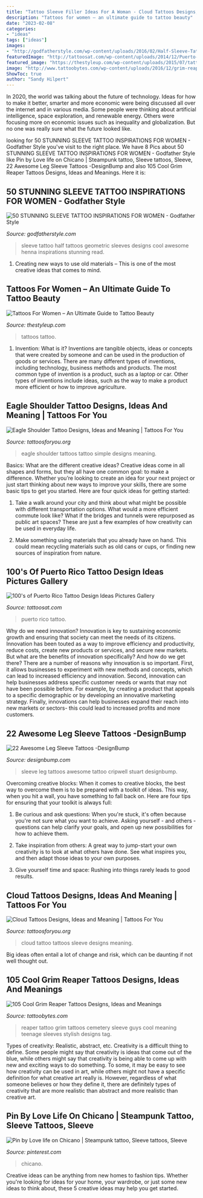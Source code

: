 ```yaml
---
title: "Tattoo Sleeve Filler Ideas For A Woman - Cloud Tattoos Designs, Ideas And Meaning"
description: "Tattoos for women – an ultimate guide to tattoo beauty"
date: "2023-02-08"
categories:
- "ideas"
tags: ["ideas"]
images:
- "http://godfatherstyle.com/wp-content/uploads/2016/02/Half-Sleeve-Tattoo-Woman1.jpg"
featuredImage: "http://tattoosat.com/wp-content/uploads/2014/12/Puerto-Rico-7.jpg"
featured_image: "https://thestyleup.com/wp-content/uploads/2015/07/tattoos-for-girls-fabulousdesign-300.jpg"
image: "http://www.tattoobytes.com/wp-content/uploads/2016/12/grim-reaper-tattoo-men.jpg"
ShowToc: true
author: "Sandy Hilpert"
---
```



In 2020, the world was talking about the future of technology. Ideas for how to make it better, smarter and more economic were being discussed all over the internet and in various media. Some people were thinking about artificial intelligence, space exploration, and renewable energy. Others were focusing more on economic issues such as inequality and globalization. But no one was really sure what the future looked like.

	

		
looking for 50 STUNNING SLEEVE TATTOO INSPIRATIONS FOR WOMEN - Godfather Style you've visit to the right place. We have 8 Pics about 50 STUNNING SLEEVE TATTOO INSPIRATIONS FOR WOMEN - Godfather Style like Pin by Love life on Chicano | Steampunk tattoo, Sleeve tattoos, Sleeve, 22 Awesome Leg Sleeve Tattoos -DesignBump and also 105 Cool Grim Reaper Tattoos Designs, Ideas and Meanings. Here it is:
		
    
## 50 STUNNING SLEEVE TATTOO INSPIRATIONS FOR WOMEN - Godfather Style

<img loading=lazy src="http://godfatherstyle.com/wp-content/uploads/2016/02/Half-Sleeve-Tattoo-Woman1.jpg" onerror="this.onerror=null;this.src='https://tse1.mm.bing.net/th?id=OIP.4zDo9gTl9SYOASdG75KKMAHaK4&amp;pid=15.1';" alt="50 STUNNING SLEEVE TATTOO INSPIRATIONS FOR WOMEN - Godfather Style">

_Source: godfatherstyle.com_

>sleeve tattoo half tattoos geometric sleeves designs cool awesome henna inspirations stunning read. 

	

1. Creating new ways to use old materials – This is one of the most creative ideas that comes to mind.

    
## Tattoos For Women – An Ultimate Guide To Tattoo Beauty

<img loading=lazy src="https://thestyleup.com/wp-content/uploads/2015/07/tattoos-for-girls-fabulousdesign-300.jpg" onerror="this.onerror=null;this.src='https://tse1.mm.bing.net/th?id=OIP.R2-ETea2oe50LiK7bYrgbwHaKs&amp;pid=15.1';" alt="Tattoos For Women – An Ultimate Guide to Tattoo Beauty">

_Source: thestyleup.com_

>tattoos tattoo. 

	

1. Invention: What is it?
Inventions are tangible objects, ideas or concepts that were created by someone and can be used in the production of goods or services. There are many different types of inventions, including technology, business methods and products. The most common type of invention is a product, such as a laptop or car. Other types of inventions include ideas, such as the way to make a product more efficient or how to improve agriculture.

    
## Eagle Shoulder Tattoo Designs, Ideas And Meaning | Tattoos For You

<img loading=lazy src="https://www.tattoosforyou.org/wp-content/uploads/2017/07/Simple-Eagle-Shoulder-Tattoos.jpg" onerror="this.onerror=null;this.src='https://tse4.mm.bing.net/th?id=OIP.a-NBUi5fOWc7apaH76OIOAHaKU&amp;pid=15.1';" alt="Eagle Shoulder Tattoo Designs, Ideas and Meaning | Tattoos For You">

_Source: tattoosforyou.org_

>eagle shoulder tattoos tattoo simple designs meaning. 

	

Basics: What are the different creative ideas?
Creative ideas come in all shapes and forms, but they all have one common goal: to make a difference. Whether you’re looking to create an idea for your next project or just start thinking about new ways to improve your skills, there are some basic tips to get you started. Here are four quick ideas for getting started:
1. Take a walk around your city and think about what might be possible with different transportation options. What would a more efficient commute look like? What if the bridges and tunnels were repurposed as public art spaces? These are just a few examples of how creativity can be used in everyday life.

2. Make something using materials that you already have on hand. This could mean recycling materials such as old cans or cups, or finding new sources of inspiration from nature.

    
## 100&#039;s Of Puerto Rico Tattoo Design Ideas Pictures Gallery

<img loading=lazy src="http://tattoosat.com/wp-content/uploads/2014/12/Puerto-Rico-7.jpg" onerror="this.onerror=null;this.src='https://tse3.mm.bing.net/th?id=OIP.n5aKSTB_rEactHZ9oqnDBwHaLH&amp;pid=15.1';" alt="100&#039;s of Puerto Rico Tattoo Design Ideas Pictures Gallery">

_Source: tattoosat.com_

>puerto rico tattoo. 

	

Why do we need innovation?
Innovation is key to sustaining economic growth and ensuring that society can meet the needs of its citizens. Innovation has been touted as a way to improve efficiency and productivity, reduce costs, create new products or services, and secure new markets. But what are the benefits of innovation specifically? And how do we get there?
There are a number of reasons why innovation is so important. First, it allows businesses to experiment with new methods and concepts, which can lead to increased efficiency and innovation. Second, innovation can help businesses address specific customer needs or wants that may not have been possible before. For example, by creating a product that appeals to a specific demographic or by developing an innovative marketing strategy. Finally, innovations can help businesses expand their reach into new markets or sectors- this could lead to increased profits and more customers.

    
## 22 Awesome Leg Sleeve Tattoos -DesignBump

<img loading=lazy src="https://cdn.designbump.com/wp-content/uploads/2015/09/Stuart-G-Cripwell-Leg-Sleeve.jpg" onerror="this.onerror=null;this.src='https://tse4.mm.bing.net/th?id=OIP.twXMAGyJgJK_sqZ9kJ4o8QHaLH&amp;pid=15.1';" alt="22 Awesome Leg Sleeve Tattoos -DesignBump">

_Source: designbump.com_

>sleeve leg tattoos awesome tattoo cripwell stuart designbump. 

	

Overcoming creative blocks:
When it comes to creative blocks, the best way to overcome them is to be prepared with a toolkit of ideas. This way, when you hit a wall, you have something to fall back on. Here are four tips for ensuring that your toolkit is always full:
1. Be curious and ask questions: When you're stuck, it's often because you're not sure what you want to achieve. Asking yourself - and others - questions can help clarify your goals, and open up new possibilities for how to achieve them.

2. Take inspiration from others: A great way to jump-start your own creativity is to look at what others have done. See what inspires you, and then adapt those ideas to your own purposes.

3. Give yourself time and space: Rushing into things rarely leads to good results.

    
## Cloud Tattoos Designs, Ideas And Meaning | Tattoos For You

<img loading=lazy src="http://www.tattoosforyou.org/wp-content/uploads/2013/10/Cloud-Tattoo-Sleeve.jpg" onerror="this.onerror=null;this.src='https://tse2.mm.bing.net/th?id=OIP.wDhjHnW8zBbAEPTzNaDxyAHaMN&amp;pid=15.1';" alt="Cloud Tattoos Designs, Ideas and Meaning | Tattoos For You">

_Source: tattoosforyou.org_

>cloud tattoo tattoos sleeve designs meaning. 

	

Big ideas often entail a lot of change and risk, which can be daunting if not well thought out.

    
## 105 Cool Grim Reaper Tattoos Designs, Ideas And Meanings

<img loading=lazy src="http://www.tattoobytes.com/wp-content/uploads/2016/12/grim-reaper-tattoo-men.jpg" onerror="this.onerror=null;this.src='https://tse4.mm.bing.net/th?id=OIP.x_ky8fk4Q8Rk9upo0SG7VgHaLj&amp;pid=15.1';" alt="105 Cool Grim Reaper Tattoos Designs, Ideas and Meanings">

_Source: tattoobytes.com_

>reaper tattoo grim tattoos cemetery sleeve guys cool meaning teenage sleeves stylish designs tag. 

	

Types of creativity: Realistic, abstract, etc.
Creativity is a difficult thing to define. Some people might say that creativity is ideas that come out of the blue, while others might say that creativity is being able to come up with new and exciting ways to do something. To some, it may be easy to see how creativity can be used in art, while others might not have a specific definition for what creative art really is. However, regardless of what someone believes or how they define it, there are definitely types of creativity that are more realistic than abstract and more realistic than creative art.

    
## Pin By Love Life On Chicano | Steampunk Tattoo, Sleeve Tattoos, Sleeve

<img loading=lazy src="https://i.pinimg.com/736x/6c/5e/74/6c5e74b39c7829d395d8d479105814f7.jpg" onerror="this.onerror=null;this.src='https://tse3.mm.bing.net/th?id=OIP.0UMxwcU3mAx2ZX4uTgdPAQHaRa&amp;pid=15.1';" alt="Pin by Love life on Chicano | Steampunk tattoo, Sleeve tattoos, Sleeve">

_Source: pinterest.com_

>chicano. 

	

Creative ideas can be anything from new homes to fashion tips. Whether you're looking for ideas for your home, your wardrobe, or just some new ideas to think about, these 5 creative ideas may help you get started.

